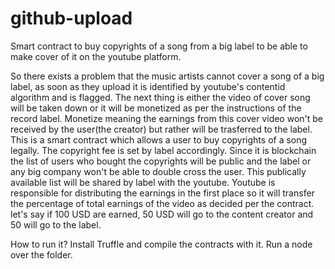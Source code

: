 # github-upload
Smart contract to buy copyrights of a song from a big label to be able to make cover of it on the youtube platform.

So there exists a problem that the music artists cannot cover a song of a big label, as soon as they upload it is identified by youtube's contentid algorithm and is flagged. The next thing is either the video of cover song will be taken down or it will be monetized as per the instructions of the record label. Monetize meaning the earnings from this cover video won't be received by the user(the creator) but rather will be trasferred to the label. This is a smart contract which allows a user to buy copyrights of a song legally. The copyright fee is set by label accordingly. Since it is blockchain the list of users who bought the copyrights will be public and the label or any big company won't be able to double cross the user. This publically available list will be shared by label with the youtube. Youtube is responsible for distributing the earnings in the first place so it will transfer the percentage of total earnings of the video as decided per the contract. let's say if 100 USD are earned, 50 USD will go to the content creator and 50 will go to the label.

How to run it?
Install Truffle and compile the contracts with it.
Run a node over the folder.

